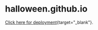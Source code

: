 # halloween.github.io

[Click here for deployment](https://ashraftajuddin.github.io/dci-digitalOrientationCourse-microsite-halloweenTheme/){target="_blank"}.
